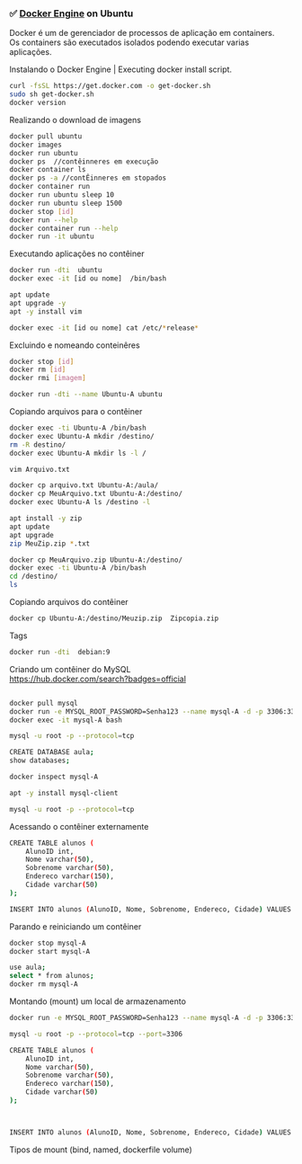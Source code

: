 ### ✅ [Docker Engine](https://docs.docker.com/engine/install/ubuntu/) on Ubuntu

Docker é um de gerenciador de processos de aplicação em containers.   
Os containers são executados isolados podendo executar varias aplicações.

Instalando o Docker Engine | Executing docker install script.

```bash
curl -fsSL https://get.docker.com -o get-docker.sh
sudo sh get-docker.sh
docker version
```

Realizando o download de imagens

```bash
docker pull ubuntu
docker images
docker run ubuntu
docker ps  //contêinneres em execução
docker container ls
docker ps -a //contÊinneres em stopados
docker container run
docker run ubuntu sleep 10
docker run ubuntu sleep 1500
docker stop [id]
docker run --help
docker container run --help
docker run -it ubuntu
```
Executando aplicações no contêiner

```bash
docker run -dti  ubuntu 
docker exec -it [id ou nome]  /bin/bash

apt update
apt upgrade -y
apt -y install vim

docker exec -it [id ou nome] cat /etc/*release*
```

Excluindo e nomeando conteinêres

```bash
docker stop [id]
docker rm [id]
docker rmi [imagem]

docker run -dti --name Ubuntu-A ubuntu
```

Copiando arquivos para o contêiner

```bash
docker exec -ti Ubuntu-A /bin/bash
docker exec Ubuntu-A mkdir /destino/
rm -R destino/
docker exec Ubuntu-A mkdir ls -l /

vim Arquivo.txt

docker cp arquivo.txt Ubuntu-A:/aula/
docker cp MeuArquivo.txt Ubuntu-A:/destino/
docker exec Ubuntu-A ls /destino -l

apt install -y zip
apt update
apt upgrade
zip MeuZip.zip *.txt

docker cp MeuArquivo.zip Ubuntu-A:/destino/
docker exec -ti Ubuntu-A /bin/bash
cd /destino/
ls
```

Copiando arquivos do contêiner

```bash
docker cp Ubuntu-A:/destino/Meuzip.zip  Zipcopia.zip
```

Tags

```bash
docker run -dti  debian:9
```

Criando um contêiner do MySQL  
https://hub.docker.com/search?badges=official


```bash

docker pull mysql
docker run -e MYSQL_ROOT_PASSWORD=Senha123 --name mysql-A -d -p 3306:3306 mysql
docker exec -it mysql-A bash

mysql -u root -p --protocol=tcp

CREATE DATABASE aula;
show databases;

docker inspect mysql-A

apt -y install mysql-client

mysql -u root -p --protocol=tcp
```

Acessando o contêiner externamente

```bash
CREATE TABLE alunos (
    AlunoID int,
    Nome varchar(50),
    Sobrenome varchar(50),
    Endereco varchar(150),
    Cidade varchar(50)
);

INSERT INTO alunos (AlunoID, Nome, Sobrenome, Endereco, Cidade) VALUES (1, 'Carlos Alberto', 'da Silva', 'Av. que sobe e desce que ninguém conhece', 'Manaus');

```

Parando e reiniciando um contêiner

```bash
docker stop mysql-A
docker start mysql-A

use aula;
select * from alunos;
docker rm mysql-A
```

Montando (mount) um local de armazenamento

```bash
docker run -e MYSQL_ROOT_PASSWORD=Senha123 --name mysql-A -d -p 3306:3306 --volume=/data:/var/lib/mysql mysql

mysql -u root -p --protocol=tcp --port=3306

CREATE TABLE alunos (
    AlunoID int,
    Nome varchar(50),
    Sobrenome varchar(50),
    Endereco varchar(150),
    Cidade varchar(50)
);



INSERT INTO alunos (AlunoID, Nome, Sobrenome, Endereco, Cidade) VALUES (1, 'Carlos Alberto', 'da Silva', 'Av. que sobe e desce que ninguém conhece', 'Manaus');

```

Tipos de mount (bind, named, dockerfile volume)

```bash

```



```bash

```



```bash

```



```bash

```
